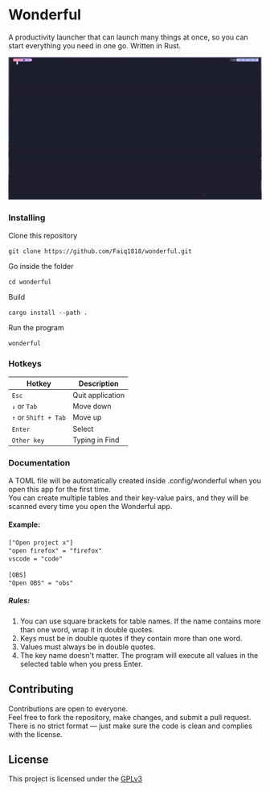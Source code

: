 # Wonderful

A productivity launcher that can launch many things at once, so you can start everything you need in one go. Written in Rust.

![](https://github.com/Faiq1818/wonderful/blob/main/assets/demo.gif)

### Installing

Clone this repository

    git clone https://github.com/Faiq1818/wonderful.git

Go inside the folder

    cd wonderful
    
Build

    cargo install --path .

Run the program

    wonderful

### Hotkeys

| Hotkey       | Description         |
|--------------|---------------------|
| `Esc`        | Quit application    |
| `↓` or `Tab` | Move down           |
| `↑` or `Shift + Tab` | Move up             |
| `Enter`      | Select              |
| `Other key`  | Typing in Find      |

### Documentation

A TOML file will be automatically created inside .config/wonderful when you open this app for the first time.  
You can create multiple tables and their key-value pairs, and they will be scanned every time you open the Wonderful app.  
#### Example:
```
["Open project x"]
"open firefox" = "firefox"
vscode = "code"

[OBS]
"Open OBS" = "obs"
```
##### Rules:
1. You can use square brackets for table names. If the name contains more than one word, wrap it in double quotes.
2. Keys must be in double quotes if they contain more than one word.
3. Values must always be in double quotes.
4. The key name doesn't matter. The program will execute all values in the selected table when you press Enter.

## Contributing

Contributions are open to everyone.  
Feel free to fork the repository, make changes, and submit a pull request.  
There is no strict format — just make sure the code is clean and complies with the license.


## License

This project is licensed under the [GPLv3](LICENSE)
